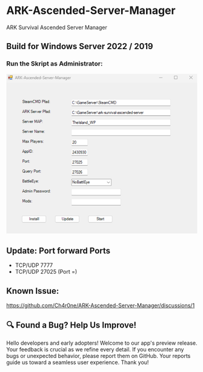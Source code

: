 # ARK-Ascended-Server-Manager
ARK Survival Ascended Server Manager

## Build for Windows Server 2022 / 2019

### Run the Skript as Administrator:

![ASA_Server_Manager_Preview.png](Preview/ASA_Server_Manager_Preview_1.png)

## Update: Port forward Ports
- TCP/UDP 7777
- TCP/UDP 27025 (Port =)

## Known Issue:
https://github.com/Ch4r0ne/ARK-Ascended-Server-Manager/discussions/1

## 🔍 Found a Bug? Help Us Improve!
Hello developers and early adopters! Welcome to our app's preview release. 
Your feedback is crucial as we refine every detail. 
If you encounter any bugs or unexpected behavior, please report them on GitHub. 
Your reports guide us toward a seamless user experience. Thank you!
